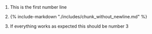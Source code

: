 1.  This is the first number line
1.  {%
       include-markdown "./includes/chunk_without_newline.md"
    %}

1.  If everything works as expected this should be number 3
